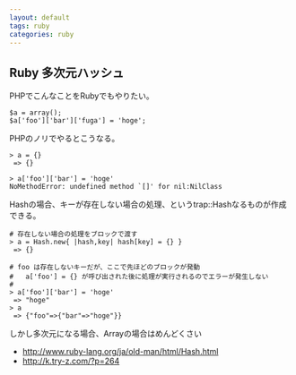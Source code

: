 ```yaml
---
layout: default
tags: ruby
categories: ruby
---
```


## Ruby 多次元ハッシュ

PHPでこんなことをRubyでもやりたい。
   
    $a = array();
    $a['foo']['bar']['fuga'] = 'hoge';

PHPのノリでやるとこうなる。

    > a = {}
     => {} 
    
    > a['foo']['bar'] = 'hoge'
    NoMethodError: undefined method `[]' for nil:NilClass

Hashの場合、キーが存在しない場合の処理、というtrap::Hashなるものが作成できる。

    # 存在しない場合の処理をブロックで渡す
    > a = Hash.new{ |hash,key| hash[key] = {} }
     => {}
     
    # foo は存在しないキーだが、ここで先ほどのブロックが発動
    #   a['foo'] = {} が呼び出された後に処理が実行されるのでエラーが発生しない
    # 
    > a['foo']['bar'] = 'hoge'
     => "hoge"
    > a
     => {"foo"=>{"bar"=>"hoge"}}

しかし多次元になる場合、Arrayの場合はめんどくさい

- <http://www.ruby-lang.org/ja/old-man/html/Hash.html>
- <http://k.try-z.com/?p=264>

